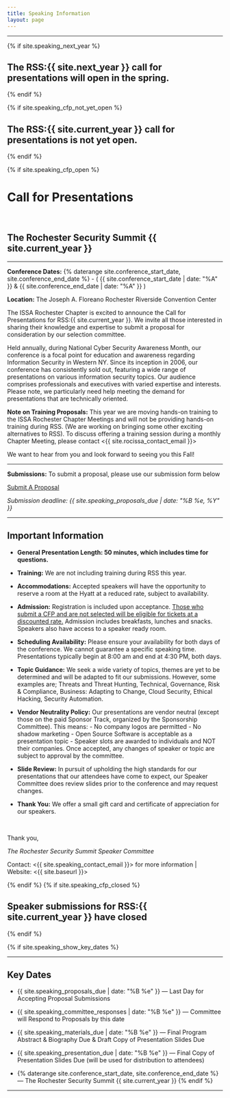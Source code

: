 ```yaml
---
title: Speaking Information
layout: page
---
```


<hr>
{% if site.speaking_next_year %}
<h2 class="text-center">The RSS:{{ site.next_year }} call for presentations will open in the spring.</h2>
{% endif %}

{% if site.speaking_cfp_not_yet_open %}
<h2 class="text-center">The RSS:{{ site.current_year }} call for presentations is not yet open.</h2>
{% endif %}

{% if site.speaking_cfp_open %}
<div class="speaking">
<h1>Call for Presentations</h1><br>
<h2>The Rochester Security Summit {{ site.current_year }}</h2>
</div>
<hr>

**Conference Dates:** {% daterange site.conference_start_date, site.conference_end_date %} - ( {{ site.conference_start_date | date: "%A" }} & {{ site.conference_end_date | date: "%A" }} )

**Location:** The Joseph A. Floreano Rochester Riverside Convention Center

The ISSA Rochester Chapter is excited to announce the Call for Presentations for RSS:{{ site.current_year }}. We invite all those interested in sharing their knowledge and expertise to submit a proposal for consideration by our selection committee.  

Held annually, during National Cyber Security Awareness Month, our conference is a focal point for education and awareness regarding Information Security in Western NY.  Since its inception in 2006, our conference has consistently sold out, featuring a wide range of presentations on various information security topics. Our audience comprises professionals and executives with varied expertise and interests. Please note, we particularly need help meeting the demand for presentations that are technically oriented. 

**Note on Training Proposals:** This year we are moving hands-on training to the ISSA Rochester Chapter Meetings and will not be providing hands-on training during RSS. (We are working on bringing some other exciting alternatives to RSS). To discuss offering a training session during a monthly Chapter Meeting, please
contact <{{ site.rocissa_contact_email }}>

We want to hear from you and look forward to seeing you this Fall!

<hr>
<div class="mt-5 text-center">
<p><b>Submissions:</b> To submit a proposal, please use our submission form below</p>
<p><a class="btn btn-primary btn-lg" href="{{ site.speaking_form_url }}" target="_blank">Submit A Proposal</a></p>
<em>Submission deadline: {{ site.speaking_proposals_due | date: "%B %e, %Y" }}</em>
</div>
<hr>

## Important Information

* **General Presentation Length: 50 minutes, which includes time for questions.**

* **Training:** We are not including training during RSS this year.

* **Accommodations:** Accepted speakers will have the opportunity to reserve a room at the Hyatt at a reduced rate, subject to availability.

* **Admission:** Registration is included upon acceptance. <u>Those who submit a CFP and are not selected will be eligible for tickets at a discounted rate.</u> Admission includes breakfasts, lunches and snacks. Speakers also have access to a speaker ready room. 

* **Scheduling Availability:** Please ensure your availability for both days of the conference. We cannot guarantee a specific speaking time. Presentations typically begin at 8:00 am and end at 4:30 PM, both days. 

* **Topic Guidance:** We seek a wide variety of topics, themes are yet to be determined and will be adapted to fit our submissions. However, some examples are; Threats and Threat Hunting, Technical, Governance, Risk & Compliance, Business: Adapting to Change, Cloud Security, Ethical Hacking, Security Automation.

* **Vendor Neutrality Policy:** Our presentations are vendor neutral (except those on the paid Sponsor Track, organized by the Sponsorship Committee). This means:
		- No company logos are permitted
		- No shadow marketing
		- Open Source Software is acceptable as a presentation topic
		- Speaker slots are awarded to individuals and NOT their companies. Once accepted, any changes of speaker or topic are subject to approval by the committee.

* **Slide Review:** In pursuit of upholding the high standards for our presentations that our attendees have come to expect, our Speaker Committee does review slides prior to the conference and may request changes. 

* **Thank You:** We offer a small gift card and certificate of appreciation for our speakers. 
<br>

Thank you,

*The Rochester Security Summit Speaker Committee*

Contact: <{{ site.speaking_contact_email }}> for more information | Website: <{{ site.baseurl }}>

{% endif %}
{% if site.speaking_cfp_closed %}
<h2 class="center">Speaker submissions for RSS:{{ site.current_year }} have closed</h2>
{% endif %}

{% if site.speaking_show_key_dates %}
<hr>

## Key Dates

* {{ site.speaking_proposals_due | date: "%B %e" }} &mdash; Last Day for Accepting Proposal Submissions

* {{ site.speaking_committee_responses | date: "%B %e" }} &mdash; Committee will Respond to Proposals by this date

* {{ site.speaking_materials_due | date: "%B %e" }} &mdash; Final Program Abstract & Biography Due & Draft Copy of Presentation Slides Due

* {{ site.speaking_presentation_due | date: "%B %e" }} &mdash; Final Copy of Presentation Slides Due (will be used for distribution to attendees)

* {% daterange site.conference_start_date, site.conference_end_date %} &mdash; The Rochester Security Summit {{ site.current_year }}
{% endif %}
<hr>